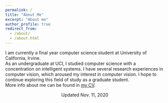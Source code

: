 ```yaml
---
permalink: /
title: "About Me"
excerpt: "About me"
author_profile: true
redirect_from: 
  - /about/
  - /about.html
---
```

I am currently a final year computer science student at University of California, Irvine.\
As an undergraduate at UCI, I studied computer science with a concentration on intelligent systems. I have several research experiences in computer vision, which aroused my interest in computer vision. I hope to continue exploring this field of study as a graduate student.\
More info about me can be found in [my CV](https://qzhangli.github.io/cv/).
<center>Updated Nov. 11, 2020</center>
<br/><br/>
<br/><br/>
<br/><br/>
<script type="text/javascript" id="clustrmaps" src="//clustrmaps.com/map_v2.js?d=NhU8FlF82efSr5a5f4GrETxbYTBuqgLLi2uyNcM6_1o&cl=ffffff&w=a"></script>
